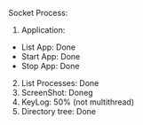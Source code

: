 Socket Process:

1. Application:
 - List App: Done
 - Start App: Done
 - Stop App: Done
2. List Processes: Done
3. ScreenShot: Doneg
4. KeyLog: 50% (not multithread)
5. Directory tree: Done